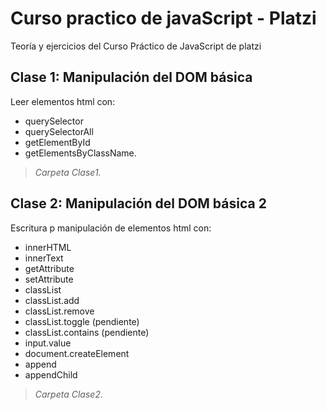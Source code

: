 # Curso practico de javaScript - Platzi
Teoría y ejercicios del Curso Práctico de JavaScript de platzi
## Clase 1: Manipulación del DOM básica
Leer elementos html con:
- querySelector
- querySelectorAll
- getElementById
- getElementsByClassName.
> *Carpeta Clase1.*
## Clase 2: Manipulación del DOM básica 2
Escritura p manipulación de elementos html con:
- innerHTML
- innerText
- getAttribute
- setAttribute
- classList
- classList.add
- classList.remove
- classList.toggle (pendiente)
- classList.contains (pendiente)
- input.value
- document.createElement
- append
- appendChild
> *Carpeta Clase2.*
